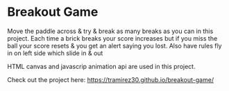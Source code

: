 # Breakout Game

Move the paddle across & try & break as many breaks as you can in this project. Each time a brick breaks your score increases but if you miss the ball your score resets & you get an alert saying you lost. Also have rules fly in on left side which slide in & out

HTML canvas and javascrip animation api are used in this project.

Check out the project here:
https://tramirez30.github.io/breakout-game/